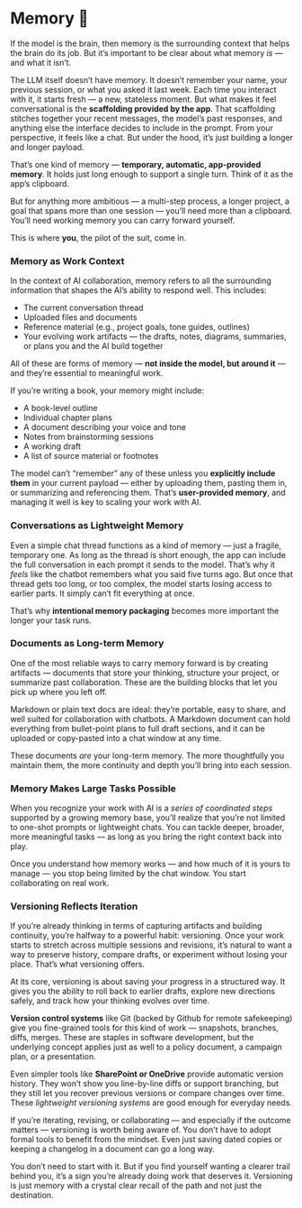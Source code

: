 # Memory 💽

If the model is the brain, then memory is the surrounding context that helps the brain do its job. But it’s important to be clear about what memory *is* — and what it isn’t.

The LLM itself doesn’t have memory. It doesn’t remember your name, your previous session, or what you asked it last week. Each time you interact with it, it starts fresh — a new, stateless moment. But what makes it feel conversational is the **scaffolding provided by the app**. That scaffolding stitches together your recent messages, the model’s past responses, and anything else the interface decides to include in the prompt. From your perspective, it feels like a chat. But under the hood, it’s just building a longer and longer payload.

That’s one kind of memory — **temporary, automatic, app-provided memory**. It holds just long enough to support a single turn. Think of it as the app’s clipboard.

But for anything more ambitious — a multi-step process, a longer project, a goal that spans more than one session — you’ll need more than a clipboard. You’ll need working memory you can carry forward yourself.

This is where **you**, the pilot of the suit, come in.

### Memory as Work Context

In the context of AI collaboration, memory refers to all the surrounding information that shapes the AI’s ability to respond well. This includes:

* The current conversation thread
* Uploaded files and documents
* Reference material (e.g., project goals, tone guides, outlines)
* Your evolving work artifacts — the drafts, notes, diagrams, summaries, or plans you and the AI build together

All of these are forms of memory — **not inside the model, but around it** — and they’re essential to meaningful work.

If you’re writing a book, your memory might include:

* A book-level outline
* Individual chapter plans
* A document describing your voice and tone
* Notes from brainstorming sessions
* A working draft
* A list of source material or footnotes

The model can’t “remember” any of these unless you **explicitly include them** in your current payload — either by uploading them, pasting them in, or summarizing and referencing them. That’s **user-provided memory**, and managing it well is key to scaling your work with AI.

### Conversations as Lightweight Memory

Even a simple chat thread functions as a kind of memory — just a fragile, temporary one. As long as the thread is short enough, the app can include the full conversation in each prompt it sends to the model. That’s why it *feels* like the chatbot remembers what you said five turns ago. But once that thread gets too long, or too complex, the model starts losing access to earlier parts. It simply can’t fit everything at once.

That’s why **intentional memory packaging** becomes more important the longer your task runs.

### Documents as Long-term Memory

One of the most reliable ways to carry memory forward is by creating artifacts — documents that store your thinking, structure your project, or summarize past collaboration. These are the building blocks that let you pick up where you left off.

Markdown or plain text docs are ideal: they’re portable, easy to share, and well suited for collaboration with chatbots. A Markdown document can hold everything from bullet-point plans to full draft sections, and it can be uploaded or copy-pasted into a chat window at any time.

These documents *are* your long-term memory. The more thoughtfully you maintain them, the more continuity and depth you’ll bring into each session.

### Memory Makes Large Tasks Possible

When you recognize your work with AI is a *series of coordinated steps* supported by a growing memory base, you’ll realize that you’re not limited to one-shot prompts or lightweight chats. You can tackle deeper, broader, more meaningful tasks — as long as you bring the right context back into play.

Once you understand how memory works — and how much of it is yours to manage — you stop being limited by the chat window. You start collaborating on real work.

### Versioning Reflects Iteration

If you’re already thinking in terms of capturing artifacts and building continuity, you’re halfway to a powerful habit: versioning. Once your work starts to stretch across multiple sessions and revisions, it’s natural to want a way to preserve history, compare drafts, or experiment without losing your place. That’s what versioning offers.

At its core, versioning is about saving your progress in a structured way. It gives you the ability to roll back to earlier drafts, explore new directions safely, and track how your thinking evolves over time.

**Version control systems** like Git (backed by Github for remote safekeeping) give you fine-grained tools for this kind of work — snapshots, branches, diffs, merges. These are staples in software development, but the underlying concept applies just as well to a policy document, a campaign plan, or a presentation.

Even simpler tools like **SharePoint or OneDrive** provide automatic version history. They won’t show you line-by-line diffs or support branching, but they still let you recover previous versions or compare changes over time. These *lightweight versioning systems* are good enough for everyday needs.

If you’re iterating, revising, or collaborating — and especially if the outcome matters — versioning is worth being aware of. You don’t have to adopt formal tools to benefit from the mindset. Even just saving dated copies or keeping a changelog in a document can go a long way.

You don’t need to start with it. But if you find yourself wanting a clearer trail behind you, it’s a sign you’re already doing work that deserves it.  Versioning is just memory with a crystal clear recall of the path and not just the destination.

